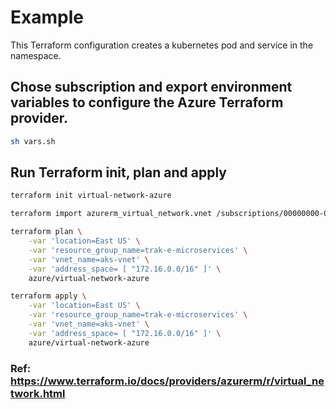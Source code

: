# Example

This Terraform configuration creates a kubernetes pod and service in the namespace.

## Chose subscription and export environment variables to configure the Azure Terraform provider.

```bash
sh vars.sh
```

## Run Terraform init, plan and apply
 

```bash
terraform init virtual-network-azure
```

```bash
terraform import azurerm_virtual_network.vnet /subscriptions/00000000-0000-0000-0000-000000000000/resourceGroups/mygroup1/providers/Microsoft.Network/virtualNetworks/myvnet1
```

```bash
terraform plan \
	-var 'location=East US' \
	-var 'resource_group_name=trak-e-microservices' \
	-var 'vnet_name=aks-vnet' \
	-var 'address_space= [ "172.16.0.0/16" ]' \
	azure/virtual-network-azure
```

```bash
terraform apply \
	-var 'location=East US' \
	-var 'resource_group_name=trak-e-microservices' \
	-var 'vnet_name=aks-vnet' \
	-var 'address_space= [ "172.16.0.0/16" ]' \
	azure/virtual-network-azure
```

### Ref: https://www.terraform.io/docs/providers/azurerm/r/virtual_network.html
